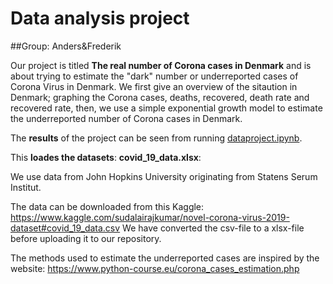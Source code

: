 # Data analysis project
##Group: Anders&Frederik

Our project is titled **The real number of Corona cases in Denmark** and is about trying to estimate the "dark" number or underreported cases of Corona Virus in Denmark. We first give an overview of the sitaution in Denmark; graphing the Corona cases, deaths, recovered, death rate and recovered rate, then, we use a simple exponential growth model to estimate the underreported number of Corona cases in Denmark.

The **results** of the project can be seen from running [dataproject.ipynb](dataproject.ipynb).

This **loades the datasets**:
**covid_19_data.xlsx**:

We use data from John Hopkins University originating from Statens Serum Institut. 

The data can be downloaded from this Kaggle:
https://www.kaggle.com/sudalairajkumar/novel-corona-virus-2019-dataset#covid_19_data.csv 
We have converted the csv-file to a xlsx-file before uploading it to our repository. 

The methods used to estimate the underreported cases are inspired by the website:
https://www.python-course.eu/corona_cases_estimation.php
